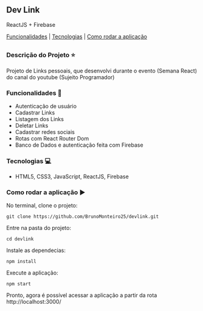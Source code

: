 ## Dev Link
ReactJS + Firebase

[Funcionalidades](#funcionalidades-checkered_flag) | [Tecnologias](#tecnologias-computer) | [Como rodar a aplicação](#como-rodar-a-aplicação-arrow_forward)
##

### Descrição do Projeto :star:

Projeto de Links pessoais, que desenvolvi durante o evento (Semana React) do canal do youtube (Sujeito Programador)

### Funcionalidades :checkered_flag:

- Autenticação de usuário
- Cadastrar Links
- Listagem dos Links
- Deletar Links
- Cadastrar redes sociais
- Rotas com React Router Dom
- Banco de Dados e autenticação feita com Firebase

### Tecnologias :computer:

- HTML5, CSS3, JavaScript, ReactJS, Firebase

### Como rodar a aplicação :arrow_forward:

No terminal, clone o projeto: 

```
git clone https://github.com/BrunoMonteiro25/devlink.git
```

Entre na pasta do projeto:  

```
cd devlink
```

Instale as dependecias:

```
npm install
```

Execute a aplicação:

```
npm start
```

Pronto, agora é possível acessar a aplicação a partir da rota http://localhost:3000/ 
